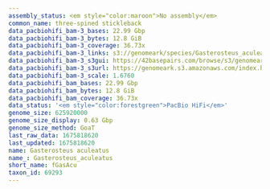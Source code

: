 ```yaml
---
assembly_status: <em style="color:maroon">No assembly</em>
common_name: three-spined stickleback
data_pacbiohifi_bam-3_bases: 22.99 Gbp
data_pacbiohifi_bam-3_bytes: 12.8 GiB
data_pacbiohifi_bam-3_coverage: 36.73x
data_pacbiohifi_bam-3_links: s3://genomeark/species/Gasterosteus_aculeatus/fGasAcu3/genomic_data/pacbio_hifi/<br>
data_pacbiohifi_bam-3_s3gui: https://42basepairs.com/browse/s3/genomeark/species/Gasterosteus_aculeatus/fGasAcu3/genomic_data/pacbio_hifi/
data_pacbiohifi_bam-3_s3url: https://genomeark.s3.amazonaws.com/index.html?prefix=species/Gasterosteus_aculeatus/fGasAcu3/genomic_data/pacbio_hifi/
data_pacbiohifi_bam-3_scale: 1.6760
data_pacbiohifi_bam_bases: 22.99 Gbp
data_pacbiohifi_bam_bytes: 12.8 GiB
data_pacbiohifi_bam_coverage: 36.73x
data_status: '<em style="color:forestgreen">PacBio HiFi</em>'
genome_size: 625920000
genome_size_display: 0.63 Gbp
genome_size_method: GoaT
last_raw_data: 1675818620
last_updated: 1675818620
name: Gasterosteus aculeatus
name_: Gasterosteus_aculeatus
short_name: fGasAcu
taxon_id: 69293
---
```

